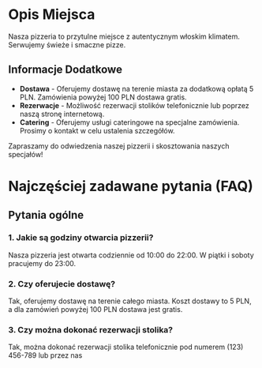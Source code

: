 # Opis Miejsca

Nasza pizzeria to przytulne miejsce z autentycznym włoskim klimatem. Serwujemy świeże i smaczne pizze.

## Informacje Dodatkowe
- **Dostawa** - Oferujemy dostawę na terenie miasta za dodatkową opłatą 5 PLN. Zamówienia powyżej 100 PLN dostawa gratis.
- **Rezerwacje** - Możliwość rezerwacji stolików telefonicznie lub poprzez naszą stronę internetową.
- **Catering** - Oferujemy usługi cateringowe na specjalne zamówienia. Prosimy o kontakt w celu ustalenia szczegółów.

Zapraszamy do odwiedzenia naszej pizzerii i skosztowania naszych specjałów!
# Najczęściej zadawane pytania (FAQ)

## Pytania ogólne

### 1. Jakie są godziny otwarcia pizzerii?
Nasza pizzeria jest otwarta codziennie od 10:00 do 22:00. W piątki i soboty pracujemy do 23:00.

### 2. Czy oferujecie dostawę?
Tak, oferujemy dostawę na terenie całego miasta. Koszt dostawy to 5 PLN, a dla zamówień powyżej 100 PLN dostawa jest gratis.

### 3. Czy można dokonać rezerwacji stolika?
Tak, można dokonać rezerwacji stolika telefonicznie pod numerem (123) 456-789 lub przez nas

